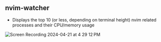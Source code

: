 ## nvim-watcher

- Displays the top 10 (or less, depending on terminal height) nvim related processes and their CPU/memory usage

![Screen Recording 2024-04-21 at 4 29 12 PM](https://github.com/aaronlifton/nvim-watcher/assets/21133757/099b0c25-8d0c-49be-bab7-c61f68c33863)
